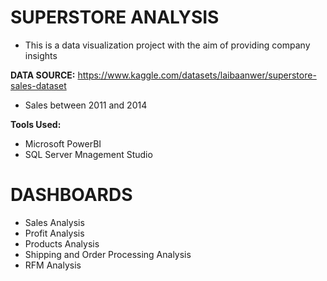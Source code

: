 # SUPERSTORE ANALYSIS

- This is a data visualization project with the aim of providing company insights

**DATA SOURCE:** https://www.kaggle.com/datasets/laibaanwer/superstore-sales-dataset 
- Sales between 2011 and 2014

**Tools Used:**

- Microsoft PowerBI
- SQL Server Mnagement Studio

# DASHBOARDS

- Sales Analysis
- Profit Analysis
- Products Analysis
- Shipping and Order Processing Analysis
- RFM Analysis


